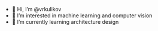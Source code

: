 - 👋 Hi, I’m @vrkulikov
- 👀 I’m interested in machine learning and computer vision
- 🌱 I’m currently learning architecture design

<!---
vrkulikov/vrkulikov is a ✨ special ✨ repository because its `README.md` (this file) appears on your GitHub profile.
You can click the Preview link to take a look at your changes.
--->
